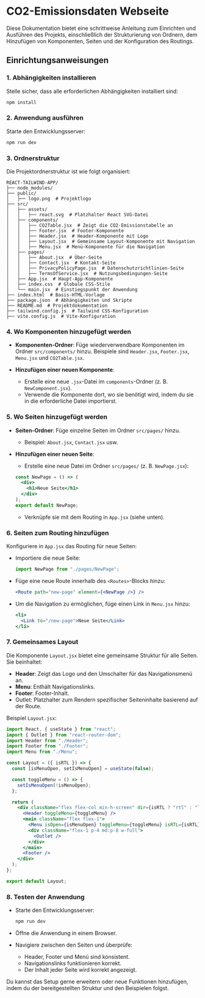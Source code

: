 # CO2-Emissionsdaten Webseite

Diese Dokumentation bietet eine schrittweise Anleitung zum Einrichten und Ausführen des Projekts, einschließlich der Strukturierung von Ordnern, dem Hinzufügen von Komponenten, Seiten und der Konfiguration des Routings.

## **Einrichtungsanweisungen**

### 1. **Abhängigkeiten installieren**

Stelle sicher, dass alle erforderlichen Abhängigkeiten installiert sind:

```bash
npm install
```

### 2. **Anwendung ausführen**

Starte den Entwicklungsserver:

```bash
npm run dev
```

### 3. **Ordnerstruktur**

Die Projektordnerstruktur ist wie folgt organisiert:

```
REACT-TAILWIND-APP/
├── node_modules/
├── public/
│   ├── logo.png  # Projektlogo
├── src/
│   ├── assets/
│   │   ├── react.svg  # Platzhalter React SVG-Datei
│   ├── components/
│   │   ├── CO2Table.jsx  # Zeigt die CO2-Emissionstabelle an
│   │   ├── Footer.jsx  # Footer-Komponente
│   │   ├── Header.jsx  # Header-Komponente mit Logo
│   │   ├── Layout.jsx  # Gemeinsame Layout-Komponente mit Navigation
│   │   ├── Menu.jsx  # Menü-Komponente für die Navigation
│   ├── pages/
│   │   ├── About.jsx  # Über-Seite
│   │   ├── Contact.jsx  # Kontakt-Seite
│   │   ├── PrivacyPolicyPage.jsx  # Datenschutzrichtlinien-Seite
│   │   ├── TermsOfService.jsx  # Nutzungsbedingungen-Seite
│   ├── App.jsx  # Haupt-App-Komponente
│   ├── index.css  # Globale CSS-Stile
│   └── main.jsx  # Einstiegspunkt der Anwendung
├── index.html  # Basis-HTML-Vorlage
├── package.json  # Abhängigkeiten und Skripte
├── README.md  # Projektdokumentation
├── tailwind.config.js  # Tailwind CSS-Konfiguration
├── vite.config.js  # Vite-Konfiguration
```

### 4. **Wo Komponenten hinzugefügt werden**

- **Komponenten-Ordner**: Füge wiederverwendbare Komponenten im Ordner `src/components/` hinzu. Beispiele sind `Header.jsx`, `Footer.jsx`, `Menu.jsx` und `CO2Table.jsx`.

- **Hinzufügen einer neuen Komponente**:

  - Erstelle eine neue `.jsx`-Datei im `components`-Ordner (z. B. `NewComponent.jsx`).
  - Verwende die Komponente dort, wo sie benötigt wird, indem du sie in die erforderliche Datei importierst.

### 5. **Wo Seiten hinzugefügt werden**

- **Seiten-Ordner**: Füge einzelne Seiten im Ordner `src/pages/` hinzu.

  - Beispiel: `About.jsx`, `Contact.jsx` usw.

- **Hinzufügen einer neuen Seite**:

  - Erstelle eine neue Datei im Ordner `src/pages/` (z. B. `NewPage.jsx`):

  ```jsx
  const NewPage = () => (
    <div>
      <h1>Neue Seite</h1>
    </div>
  );
  export default NewPage;
  ```

  - Verknüpfe sie mit dem Routing in `App.jsx` (siehe unten).

### 6. **Seiten zum Routing hinzufügen**

Konfiguriere in `App.jsx` das Routing für neue Seiten:

- Importiere die neue Seite:

  ```jsx
  import NewPage from "./pages/NewPage";
  ```

- Füge eine neue Route innerhalb des `<Routes>`-Blocks hinzu:

  ```jsx
  <Route path="new-page" element={<NewPage />} />
  ```

- Um die Navigation zu ermöglichen, füge einen Link in `Menu.jsx` hinzu:

  ```jsx
  <li>
    <Link to="/new-page">Neue Seite</Link>
  </li>
  ```

### 7. **Gemeinsames Layout**

Die Komponente `Layout.jsx` bietet eine gemeinsame Struktur für alle Seiten. Sie beinhaltet:

- **Header**: Zeigt das Logo und den Umschalter für das Navigationsmenü an.
- **Menu**: Enthält Navigationslinks.
- **Footer**: Footer-Inhalt.
- Outlet: Platzhalter zum Rendern spezifischer Seiteninhalte basierend auf der Route.

Beispiel `Layout.jsx`:

```jsx
import React, { useState } from "react";
import { Outlet } from "react-router-dom";
import Header from "./Header";
import Footer from "./Footer";
import Menu from "./Menu";

const Layout = ({ isRTL }) => {
  const [isMenuOpen, setIsMenuOpen] = useState(false);

  const toggleMenu = () => {
    setIsMenuOpen(!isMenuOpen);
  };

  return (
    <div className="flex flex-col min-h-screen" dir={isRTL ? "rtl" : "ltr"}>
      <Header toggleMenu={toggleMenu} />
      <main className="flex flex-1">
        <Menu isOpen={isMenuOpen} toggleMenu={toggleMenu} isRTL={isRTL} />
        <div className="flex-1 p-4 md:p-8 w-full">
          <Outlet />
        </div>
      </main>
      <Footer />
    </div>
  );
};

export default Layout;
```

### 8. **Testen der Anwendung**

- Starte den Entwicklungsserver:

  ```bash
  npm run dev
  ```

- Öffne die Anwendung in einem Browser.

- Navigiere zwischen den Seiten und überprüfe:

  - Header, Footer und Menü sind konsistent.
  - Navigationslinks funktionieren korrekt.
  - Der Inhalt jeder Seite wird korrekt angezeigt.

Du kannst das Setup gerne erweitern oder neue Funktionen hinzufügen, indem du der bereitgestellten Struktur und den Beispielen folgst.
